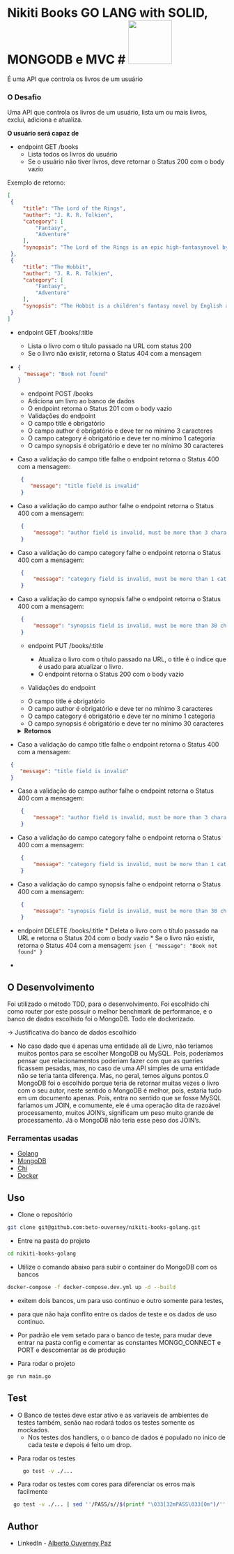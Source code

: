 
# Nikiti Books GO LANG with SOLID, MONGODB e MVC # <img height="100" src="https://cdn.jsdelivr.net/gh/devicons/devicon/icons/go/go-original-wordmark.svg" />

É uma API que controla os livros de um usuário

### O Desafio

Uma API que controla os livros de um usuário, lista um ou mais livros, exclui, adiciona e atualiza.

**O usuário será capaz de**

  - endpoint GET /books
    * Lista todos os livros do usuário
    * Se o usuário não tiver livros, deve retornar o Status 200 com o body vazio
   
  Exemplo de retorno:
   ```json
  [
	{
		"title": "The Lord of the Rings",
		"author": "J. R. R. Tolkien",
		"category": [
			"Fantasy",
			"Adventure"
		],
		"synopsis": "The Lord of the Rings is an epic high-fantasynovel by English author and scholar J. R. R. Tolkien."
	},
	{
		"title": "The Hobbit",
		"author": "J. R. R. Tolkien",
		"category": [
			"Fantasy",
			"Adventure"
		],
		"synopsis": "The Hobbit is a children's fantasy novel by English author J. R. R. Tolkien."
    }
]
```

  - endpoint GET /books/:title
    * Lista o livro com o título passado na URL com status 200
    * Se o livro não existir, retorna o Status 404 com a mensagem
  
- ```json
  {
    "message": "Book not found"
  }
  ```

  - endpoint POST /books
   * Adiciona um livro ao banco de dados
   * O endpoint retorna o Status 201 com o body vazio

  
  - Validações do endpoint
  * O campo title é obrigatório
  * O campo author é obrigatório e deve ter no mínimo 3 caracteres
  * O campo category é obrigatório e deve ter no mínimo 1 categoria
  * O campo synopsis é obrigatório e deve ter no mínimo 30 caracteres
  
- Caso a validação do campo title falhe o endpoint retorna o Status 400 com a mensagem:
  ```json
   {
	  "message": "title field is invalid"
   }
  ```
- Caso a validação do campo author falhe o endpoint retorna o Status 400 com a mensagem:
  ```json
   {
	   "message": "author field is invalid, must be more than 3 characters"
   }
  ```
- Caso a validação do campo category falhe o endpoint retorna o Status 400 com a mensagem:
  ```json
   {
       "message": "category field is invalid, must be more than 1 category"
   }
  ```
- Caso a validação do campo synopsis falhe o endpoint retorna o Status 400 com a mensagem:
  ```json
   {
       "message": "synopsis field is invalid, must be more than 30 characters"
   }
  ```  
  - endpoint PUT /books/:title
    * Atualiza o livro com o título passado na URL, o title é o indice que é usado para atualizar o livro.
    * O endpoint retorna o Status 200 com o body vazio

  - Validações do endpoint
  * O campo title é obrigatório
  * O campo author é obrigatório e deve ter no mínimo 3 caracteres
  * O campo category é obrigatório e deve ter no mínimo 1 categoria
  * O campo synopsis é obrigatório e deve ter no mínimo 30 caracteres

  <details>
  <summary><strong>Retornos</strong></summary><br />
 - Caso a validação do campo title falhe o endpoint retorna o Status 400 com a mensagem:
  ```json
   {
	  "message": "title field is invalid"
   }
  ```
- Caso a validação do campo author falhe o endpoint retorna o Status 400 com a mensagem:
  ```json
   {
	   "message": "author field is invalid, must be more than 3 characters"
   }
  ```
- Caso a validação do campo category falhe o endpoint retorna o Status 400 com a mensagem:
  ```json
   {
       "message": "category field is invalid, must be more than 1 category"
   }
  ```
- Caso a validação do campo synopsis falhe o endpoint retorna o Status 400 com a mensagem:
  ```json
   {
       "message": "synopsis field is invalid, must be more than 30 characters"
   }
  ```  
</details>

   - endpoint DELETE /books/:title
    * Deleta o livro com o título passado na URL e retorna o Status 204 com o body vazio
    * Se o livro não existir, retorna o Status 404 com a mensagem:
    ```json
    {
      "message": "Book not found"
    }
    ```
   
-
## O Desenvolvimento

Foi utilizado o método TDD, para o desenvolvimento. Foi escolhido chi como router por
este possuir o melhor benchmark de performance, e o banco de dados escolhido foi o MongoDB. Todo ele dockerizado.

-> Justificativa do banco de dados escolhido
  * No caso dado que é apenas uma entidade ali de Livro, não teríamos muitos pontos para se escolher MongoDB ou MySQL.
    Pois, poderíamos pensar que relacionamentos poderiam fazer com que as queries ficassem pesadas, mas, no caso de uma API simples de uma entidade não se teria tanta diferença.
    Mas, no geral, temos alguns pontos.O MongoDB foi o escolhido porque teria de retornar muitas vezes o livro com o seu autor, neste sentido o MongoDB é melhor, pois, estaria tudo em um documento apenas.
    Pois, entra no sentido que se fosse MySQL faríamos um JOIN, e comumente, ele é uma operação dita de razoável processamento, muitos JOIN’s, significam um peso muito grande de processamento. Já o MongoDB não teria esse peso dos JOIN’s.

### Ferramentas usadas

- [Golang](https://golang.org/)
- [MongoDB](https://www.mongodb.com/)
- [Chi](https://github.com/go-chi/chi)
- [Docker](https://www.docker.com/)

## Uso

- Clone o repositório
```bash
git clone git@github.com:beto-ouverney/nikiti-books-golang.git
```
- Entre na pasta do projeto

```bash
cd nikiti-books-golang
```

- Utilize o comando abaixo para subir o container do MongoDB com os bancos
```bash
docker-compose -f docker-compose.dev.yml up -d --build
```
- exitem dois bancos, um para uso continuo e outro somente para testes,
- para que não haja conflito entre os dados de teste e os dados de uso continuo.
- Por padrão ele vem setado para o banco de teste, para mudar deve entrar na pasta config e comentar as constantes MONGO_CONNECT e PORT e descomentar as de produção

- Para rodar o projeto

```bash
go run main.go
```

## Test

* O Banco de testes deve estar ativo e as variaveis de ambientes de testes também, senão nao rodará todos os testes somente os mockados.
    - Nos testes dos handlers, o o banco de dados é populado no inico de cada teste e depois é feito um drop.
- Para rodar os testes
```bash
     go test -v ./... 
```

- Para rodar os testes com cores para diferenciar os erros mais facilmente
```bash
  go test -v ./... | sed ''/PASS/s//$(printf "\033[32mPASS\033[0m")/'' | sed ''/FAIL/s//$(printf "\033[31mFAIL\033[0m")/''
  ```

## Author

- LinkedIn - [Alberto Ouverney Paz](https://www.linkedin.com/in/beto-ouverney-paz/)

